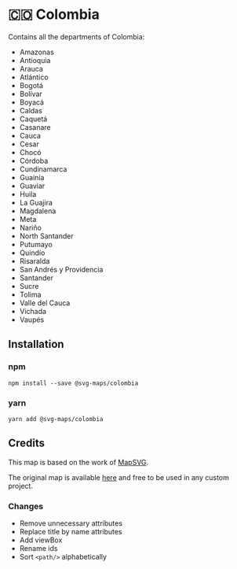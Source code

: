 # 🇨🇴 Colombia

Contains all the departments of Colombia:
* Amazonas
* Antioquia
* Arauca
* Atlántico
* Bogotá
* Bolívar
* Boyacá
* Caldas
* Caquetá
* Casanare
* Cauca
* Cesar
* Chocó
* Córdoba
* Cundinamarca
* Guainía
* Guaviar
* Huila
* La Guajira
* Magdalena
* Meta
* Nariño
* North Santander
* Putumayo
* Quindío
* Risaralda
* San Andrés y Providencia
* Santander
* Sucre
* Tolima
* Valle del Cauca
* Vichada
* Vaupés

## Installation

### npm

`npm install --save @svg-maps/colombia`

### yarn

`yarn add @svg-maps/colombia`

## Credits

This map is based on the work of [MapSVG](https://mapsvg.com).

The original map is available [here](https://mapsvg.com/maps/colombia) and free to be used in any custom project.

### Changes

* Remove unnecessary attributes
* Replace title by name attributes
* Add viewBox
* Rename ids
* Sort `<path/>` alphabetically
